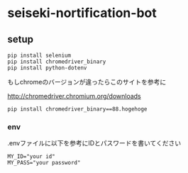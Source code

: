 # seiseki-nortification-bot

## setup

~~~
pip install selenium
pip install chromedriver_binary
pip install python-dotenv
~~~

もしchromeのバージョンが違ったらこのサイトを参考に

http://chromedriver.chromium.org/downloads

~~~
pip install chromedriver_binary==88.hogehoge
~~~

### env

.envファイルに以下を参考にIDとパスワードを書いてください

~~~
MY_ID="your id"
MY_PASS="your password"
~~~

